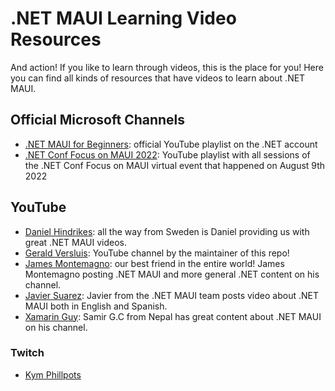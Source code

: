 # .NET MAUI Learning Video Resources

And action! If you like to learn through videos, this is the place for you! Here you can find all kinds of resources that have videos to learn about .NET MAUI.

## Official Microsoft Channels

* [.NET MAUI for Beginners](https://aka.ms/maui/beginners): official YouTube playlist on the .NET account
* [.NET Conf Focus on MAUI 2022](https://www.youtube.com/watch?v=zp3Ja-jAjq4&list=PLdo4fOcmZ0oWePZU3W162NJ9vcXqgpMVc): YouTube playlist with all sessions of the .NET Conf Focus on MAUI virtual event that happened on August 9th 2022

## YouTube

* [Daniel Hindrikes](https://www.youtube.com/c/DanielHindrikes): all the way from Sweden is Daniel providing us with great .NET MAUI videos.
* [Gerald Versluis](https://youtube.com/GeraldVersluis): YouTube channel by the maintainer of this repo!
* [James Montemagno](https://youtube.com/JamesMontemagno): our best friend in the entire world! James Montemagno posting .NET MAUI and more general .NET content on his channel.
* [Javier Suarez](https://youtube.com/JavierSu%C3%A1rezRuiz): Javier from the .NET MAUI team posts video about .NET MAUI both in English and Spanish.
* [Xamarin Guy](https://www.youtube.com/channel/UCBKLE3rLU0CJebTBJ_N4ajQ): Samir G.C from Nepal has great content about .NET MAUI on his channel.

### Twitch

* [Kym Phillpots](https://www.twitch.tv/kymphillpotts)
